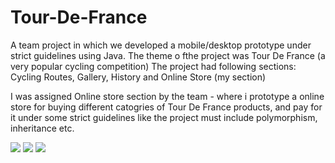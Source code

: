 # Tour-De-France

A team project in which we developed a mobile/desktop prototype under strict guidelines using Java.
The theme o fthe project was Tour De France (a very popular cycling competition)
The project had following sections: Cycling Routes, Gallery, History and Online Store (my section)

I was assigned Online store section by the team - where i prototype a online store for buying different catogries of Tour De France products, and pay for it under some strict guidelines like the project must include polymorphism, inheritance etc.

<img src="https://github.com/Virksaabnavjot/Tour-De-France-Java-eCommerce-Store/blob/master/Screenshot%202014-03-08%2015.27.37.png" >

<img src="https://github.com/Virksaabnavjot/Tour-De-France-Java-eCommerce-Store/blob/master/Screenshot%202014-03-08%2023.29.34.png" >

<img src="https://github.com/Virksaabnavjot/Tour-De-France-Java-eCommerce-Store/blob/master/Screenshot%202014-03-08%2023.29.23.png" >

